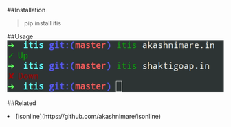 ##Installation

> pip install itis

##Usage
<img src="itis/pic.png">

##Related
  <li>[isonline](https://github.com/akashnimare/isonline)</li>
